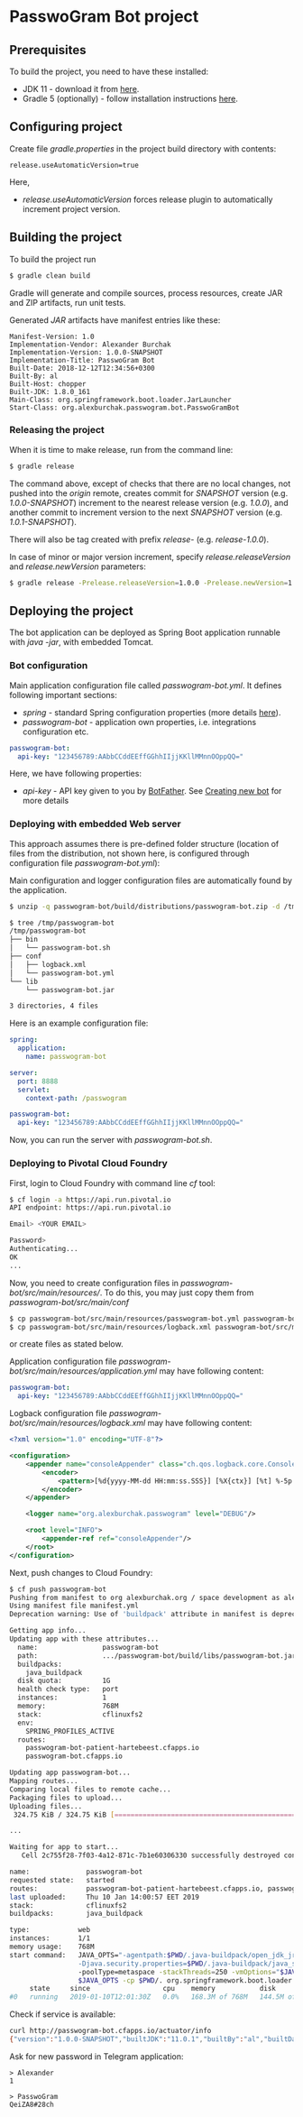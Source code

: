 # PasswoGram Bot project

## Prerequisites

To build the project, you need to have these installed:

* JDK 11 - download it from [here](https://www.oracle.com/technetwork/java/javase/downloads/).
* Gradle 5 (optionally) - follow installation instructions [here](https://gradle.org/install/).

## Configuring project

Create file *gradle.properties* in the project build directory with contents:

```properties
release.useAutomaticVersion=true
```

Here,
* *release.useAutomaticVersion* forces release plugin to automatically increment project version. 

## Building the project

To build the project run

```sh
$ gradle clean build
```

Gradle will generate and compile sources, process resources, create JAR and ZIP artifacts, run unit tests.

Generated *JAR* artifacts have manifest entries like these:

    Manifest-Version: 1.0
    Implementation-Vendor: Alexander Burchak
    Implementation-Version: 1.0.0-SNAPSHOT
    Implementation-Title: PasswoGram Bot
    Built-Date: 2018-12-12T12:34:56+0300
    Built-By: al
    Built-Host: chopper
    Built-JDK: 1.8.0_161
    Main-Class: org.springframework.boot.loader.JarLauncher
    Start-Class: org.alexburchak.passwogram.bot.PasswoGramBot

### Releasing the project

When it is time to make release, run from the command line:

```sh
$ gradle release
```

The command above, except of checks that there are no local changes, not pushed into the *origin* remote, creates commit for *SNAPSHOT* version (e.g. *1.0.0-SNAPSHOT*) increment to the nearest release version (e.g. *1.0.0*), and another commit to increment version to the next *SNAPSHOT* version (e.g. *1.0.1-SNAPSHOT*).

There will also be tag created with prefix *release-* (e.g. *release-1.0.0*).

In case of minor or major version increment, specify *release.releaseVersion* and *release.newVersion* parameters:

```sh
$ gradle release -Prelease.releaseVersion=1.0.0 -Prelease.newVersion=1.1.0-SNAPSHOT
```

## Deploying the project

The bot application can be deployed as Spring Boot application runnable with *java -jar*, with embedded Tomcat.

### Bot configuration

Main application configuration file called *passwogram-bot.yml*. It defines following important sections:

* *spring* - standard Spring configuration properties (more details [here](https://docs.spring.io/spring-boot/docs/current/reference/html/common-application-properties.html)).
* *passwogram-bot* - application own properties, i.e. integrations configuration etc.

```yaml
passwogram-bot:
  api-key: "123456789:AAbbCCddEEffGGhhIIjjKKllMMnnOOppQQ="
```

Here, we have following properties:
* *api-key* - API key given to you by [BotFather](https://telegram.me/BotFather). See [Creating new bot](https://core.telegram.org/bots#creating-a-new-bot) for more details 

### Deploying with embedded Web server

This approach assumes there is pre-defined folder structure (location of files from the distribution, not shown here, is configured through configuration file *passwogram-bot.yml*):

Main configuration and logger configuration files are automatically found by the application.

```sh
$ unzip -q passwogram-bot/build/distributions/passwogram-bot.zip -d /tmp/passwogram-bot

$ tree /tmp/passwogram-bot
/tmp/passwogram-bot
├── bin
│   └── passwogram-bot.sh
├── conf
│   ├── logback.xml
│   └── passwogram-bot.yml
└── lib
    └── passwogram-bot.jar

3 directories, 4 files
```

Here is an example configuration file:

```yaml
spring:
  application:
    name: passwogram-bot

server:
  port: 8888
  servlet:
    context-path: /passwogram

passwogram-bot:
  api-key: "123456789:AAbbCCddEEffGGhhIIjjKKllMMnnOOppQQ="
```

Now, you can run the server with *passwogram-bot.sh*.

### Deploying to Pivotal Cloud Foundry

First, login to Cloud Foundry with command line *cf* tool: 

```sh
$ cf login -a https://api.run.pivotal.io
API endpoint: https://api.run.pivotal.io

Email> <YOUR EMAIL>

Password> 
Authenticating...
OK
...
```

Now, you need to create configuration files in *passwogram-bot/src/main/resources/*. To do this, you may just copy them from *passwogram-bot/src/main/conf* 

```sh
$ cp passwogram-bot/src/main/resources/passwogram-bot.yml passwogram-bot/src/main/resources/application.yml
$ cp passwogram-bot/src/main/resources/logback.xml passwogram-bot/src/main/resources/logback.xml
```

or create files as stated below.
 
Application configuration file *passwogram-bot/src/main/resources/application.yml* may have following content:

```yaml
passwogram-bot:
  api-key: "123456789:AAbbCCddEEffGGhhIIjjKKllMMnnOOppQQ="
```

Logback configuration file *passwogram-bot/src/main/resources/logback.xml* may have following content:

```xml
<?xml version="1.0" encoding="UTF-8"?>

<configuration>
    <appender name="consoleAppender" class="ch.qos.logback.core.ConsoleAppender">
        <encoder>
            <pattern>[%d{yyyy-MM-dd HH:mm:ss.SSS}] [%X{ctx}] [%t] %-5p [%c{1}] %m%n</pattern>
        </encoder>
    </appender>

    <logger name="org.alexburchak.passwogram" level="DEBUG"/>

    <root level="INFO">
        <appender-ref ref="consoleAppender"/>
    </root>
</configuration>
```

Next, push changes to Cloud Foundry:

```sh
$ cf push passwogram-bot
Pushing from manifest to org alexburchak.org / space development as alexburchak@gmail.com...
Using manifest file manifest.yml
Deprecation warning: Use of 'buildpack' attribute in manifest is deprecated in favor of 'buildpacks'. Please see http://docs.cloudfoundry.org/devguide/deploy-apps/manifest.html#deprecated for alternatives and other app manifest deprecations. This feature will be removed in the future.

Getting app info...
Updating app with these attributes...
  name:                passwogram-bot
  path:                .../passwogram-bot/build/libs/passwogram-bot.jar
  buildpacks:
    java_buildpack
  disk quota:          1G
  health check type:   port
  instances:           1
  memory:              768M
  stack:               cflinuxfs2
  env:
    SPRING_PROFILES_ACTIVE
  routes:
    passwogram-bot-patient-hartebeest.cfapps.io
    passwogram-bot.cfapps.io

Updating app passwogram-bot...
Mapping routes...
Comparing local files to remote cache...
Packaging files to upload...
Uploading files...
 324.75 KiB / 324.75 KiB [=========================================================================================================================================================================================================================================] 100.00% 1s

...

Waiting for app to start...
   Cell 2c755f28-7f03-4a12-871c-7b1e60306330 successfully destroyed container for instance ecd2b866-d3dc-4a8f-9a3f-1a3f4f279c74

name:              passwogram-bot
requested state:   started
routes:            passwogram-bot-patient-hartebeest.cfapps.io, passwogram-bot.cfapps.io
last uploaded:     Thu 10 Jan 14:00:57 EET 2019
stack:             cflinuxfs2
buildpacks:        java_buildpack

type:            web
instances:       1/1
memory usage:    768M
start command:   JAVA_OPTS="-agentpath:$PWD/.java-buildpack/open_jdk_jre/bin/jvmkill-1.16.0_RELEASE=printHeapHistogram=1 -Djava.io.tmpdir=$TMPDIR -Djava.ext.dirs=$PWD/.java-buildpack/container_security_provider:$PWD/.java-buildpack/open_jdk_jre/lib/ext
                 -Djava.security.properties=$PWD/.java-buildpack/java_security/java.security $JAVA_OPTS" && CALCULATED_MEMORY=$($PWD/.java-buildpack/open_jdk_jre/bin/java-buildpack-memory-calculator-3.13.0_RELEASE -totMemory=$MEMORY_LIMIT -loadedClasses=14884
                 -poolType=metaspace -stackThreads=250 -vmOptions="$JAVA_OPTS") && echo JVM Memory Configuration: $CALCULATED_MEMORY && JAVA_OPTS="$JAVA_OPTS $CALCULATED_MEMORY" && MALLOC_ARENA_MAX=2 SERVER_PORT=$PORT eval exec $PWD/.java-buildpack/open_jdk_jre/bin/java
                 $JAVA_OPTS -cp $PWD/. org.springframework.boot.loader.JarLauncher
     state     since                  cpu    memory           disk           details
#0   running   2019-01-10T12:01:30Z   0.0%   168.3M of 768M   144.5M of 1G   
```

Check if service is available:

```sh
curl http://passwogram-bot.cfapps.io/actuator/info
{"version":"1.0.0-SNAPSHOT","builtJDK":"11.0.1","builtBy":"al","builtDate":"2019-01-10T12:30:41+0200","builtHost":"pepper"}
```

Ask for new password in Telegram application:

```
> Alexander
1

> PasswoGram
QeiZA8#28ch
```
